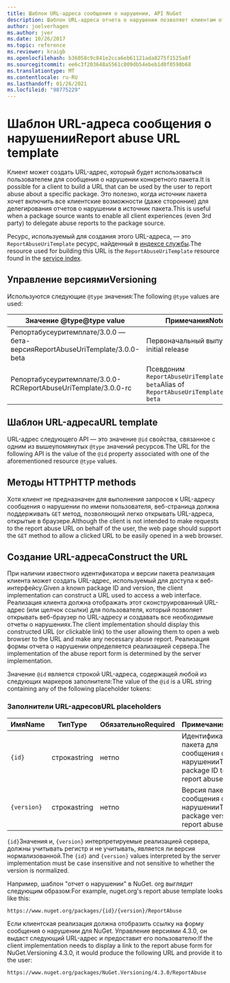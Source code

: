 ```yaml
---
title: Шаблон URL-адреса сообщения о нарушении, API NuGet
description: Шаблон URL-адреса отчета о нарушении позволяет клиентам отображать ссылку на сообщение о нарушении в пользовательском интерфейсе.
author: joelverhagen
ms.author: jver
ms.date: 10/26/2017
ms.topic: reference
ms.reviewer: kraigb
ms.openlocfilehash: b36058c9c841e2cca6eb61121ada8275f1525a8f
ms.sourcegitcommit: ee6c3f203648a5561c809db54ebeb1d0f0598b68
ms.translationtype: MT
ms.contentlocale: ru-RU
ms.lasthandoff: 01/26/2021
ms.locfileid: "98775229"
---
```

# <a name="report-abuse-url-template"></a><span data-ttu-id="e9d98-103">Шаблон URL-адреса сообщения о нарушении</span><span class="sxs-lookup"><span data-stu-id="e9d98-103">Report abuse URL template</span></span>

<span data-ttu-id="e9d98-104">Клиент может создать URL-адрес, который будет использоваться пользователем для сообщения о нарушении конкретного пакета.</span><span class="sxs-lookup"><span data-stu-id="e9d98-104">It is possible for a client to build a URL that can be used by the user to report abuse about a specific package.</span></span> <span data-ttu-id="e9d98-105">Это полезно, когда источник пакета хочет включить все клиентские возможности (даже сторонние) для делегирования отчетов о нарушении в источник пакета.</span><span class="sxs-lookup"><span data-stu-id="e9d98-105">This is useful when a package source wants to enable all client experiences (even 3rd party) to delegate abuse reports to the package source.</span></span>

<span data-ttu-id="e9d98-106">Ресурс, используемый для создания этого URL-адреса, — это `ReportAbuseUriTemplate` ресурс, найденный в [индексе службы](service-index.md).</span><span class="sxs-lookup"><span data-stu-id="e9d98-106">The resource used for building this URL is the `ReportAbuseUriTemplate` resource found in the [service index](service-index.md).</span></span>

## <a name="versioning"></a><span data-ttu-id="e9d98-107">Управление версиями</span><span class="sxs-lookup"><span data-stu-id="e9d98-107">Versioning</span></span>

<span data-ttu-id="e9d98-108">Используются следующие `@type` значения:</span><span class="sxs-lookup"><span data-stu-id="e9d98-108">The following `@type` values are used:</span></span>

<span data-ttu-id="e9d98-109">Значение @type</span><span class="sxs-lookup"><span data-stu-id="e9d98-109">@type value</span></span>                       | <span data-ttu-id="e9d98-110">Примечания</span><span class="sxs-lookup"><span data-stu-id="e9d98-110">Notes</span></span>
--------------------------------- | -----
<span data-ttu-id="e9d98-111">Репортабусеуритемплате/3.0.0 — бета-версия</span><span class="sxs-lookup"><span data-stu-id="e9d98-111">ReportAbuseUriTemplate/3.0.0-beta</span></span> | <span data-ttu-id="e9d98-112">Первоначальный выпуск</span><span class="sxs-lookup"><span data-stu-id="e9d98-112">The initial release</span></span>
<span data-ttu-id="e9d98-113">Репортабусеуритемплате/3.0.0-RC</span><span class="sxs-lookup"><span data-stu-id="e9d98-113">ReportAbuseUriTemplate/3.0.0-rc</span></span>   | <span data-ttu-id="e9d98-114">Псевдоним `ReportAbuseUriTemplate/3.0.0-beta`</span><span class="sxs-lookup"><span data-stu-id="e9d98-114">Alias of `ReportAbuseUriTemplate/3.0.0-beta`</span></span>

## <a name="url-template"></a><span data-ttu-id="e9d98-115">Шаблон URL-адреса</span><span class="sxs-lookup"><span data-stu-id="e9d98-115">URL template</span></span>

<span data-ttu-id="e9d98-116">URL-адрес следующего API — это значение `@id` свойства, связанное с одним из вышеупомянутых `@type` значений ресурсов.</span><span class="sxs-lookup"><span data-stu-id="e9d98-116">The URL for the following API is the value of the `@id` property associated with one of the aforementioned resource `@type` values.</span></span>

## <a name="http-methods"></a><span data-ttu-id="e9d98-117">Методы HTTP</span><span class="sxs-lookup"><span data-stu-id="e9d98-117">HTTP methods</span></span>

<span data-ttu-id="e9d98-118">Хотя клиент не предназначен для выполнения запросов к URL-адресу сообщения о нарушении по имени пользователя, веб-страница должна поддерживать `GET` метод, позволяющий легко открывать URL-адреса, открытые в браузере.</span><span class="sxs-lookup"><span data-stu-id="e9d98-118">Although the client is not intended to make requests to the report abuse URL on behalf of the user, the web page should support the `GET` method to allow a clicked URL to be easily opened in a web browser.</span></span>

## <a name="construct-the-url"></a><span data-ttu-id="e9d98-119">Создание URL-адреса</span><span class="sxs-lookup"><span data-stu-id="e9d98-119">Construct the URL</span></span>

<span data-ttu-id="e9d98-120">При наличии известного идентификатора и версии пакета реализация клиента может создать URL-адрес, используемый для доступа к веб-интерфейсу.</span><span class="sxs-lookup"><span data-stu-id="e9d98-120">Given a known package ID and version, the client implementation can construct a URL used to access a web interface.</span></span> <span data-ttu-id="e9d98-121">Реализация клиента должна отображать этот сконструированный URL-адрес (или щелчок ссылки) для пользователя, который позволяет открывать веб-браузер по URL-адресу и создавать все необходимые отчеты о нарушениях.</span><span class="sxs-lookup"><span data-stu-id="e9d98-121">The client implementation should display this constructed URL (or clickable link) to the user allowing them to open a web browser to the URL and make any necessary abuse report.</span></span> <span data-ttu-id="e9d98-122">Реализация формы отчета о нарушении определяется реализацией сервера.</span><span class="sxs-lookup"><span data-stu-id="e9d98-122">The implementation of the abuse report form is determined by the server implementation.</span></span>

<span data-ttu-id="e9d98-123">Значение `@id` является строкой URL-адреса, содержащей любой из следующих маркеров заполнителя:</span><span class="sxs-lookup"><span data-stu-id="e9d98-123">The value of the `@id` is a URL string containing any of the following placeholder tokens:</span></span>

### <a name="url-placeholders"></a><span data-ttu-id="e9d98-124">Заполнители URL-адресов</span><span class="sxs-lookup"><span data-stu-id="e9d98-124">URL placeholders</span></span>

<span data-ttu-id="e9d98-125">Имя</span><span class="sxs-lookup"><span data-stu-id="e9d98-125">Name</span></span>        | <span data-ttu-id="e9d98-126">Тип</span><span class="sxs-lookup"><span data-stu-id="e9d98-126">Type</span></span>    | <span data-ttu-id="e9d98-127">Обязательно</span><span class="sxs-lookup"><span data-stu-id="e9d98-127">Required</span></span> | <span data-ttu-id="e9d98-128">Примечания</span><span class="sxs-lookup"><span data-stu-id="e9d98-128">Notes</span></span>
----------- | ------- | -------- | -----
`{id}`      | <span data-ttu-id="e9d98-129">строка</span><span class="sxs-lookup"><span data-stu-id="e9d98-129">string</span></span>  | <span data-ttu-id="e9d98-130">нет</span><span class="sxs-lookup"><span data-stu-id="e9d98-130">no</span></span>       | <span data-ttu-id="e9d98-131">Идентификатор пакета для сообщения о нарушении</span><span class="sxs-lookup"><span data-stu-id="e9d98-131">The package ID to report abuse for</span></span>
`{version}` | <span data-ttu-id="e9d98-132">строка</span><span class="sxs-lookup"><span data-stu-id="e9d98-132">string</span></span>  | <span data-ttu-id="e9d98-133">нет</span><span class="sxs-lookup"><span data-stu-id="e9d98-133">no</span></span>       | <span data-ttu-id="e9d98-134">Версия пакета для сообщения о нарушении</span><span class="sxs-lookup"><span data-stu-id="e9d98-134">The package version to report abuse for</span></span>

<span data-ttu-id="e9d98-135">`{id}`Значения и, `{version}` интерпретируемые реализацией сервера, должны учитывать регистр и не учитывать, является ли версия нормализованной.</span><span class="sxs-lookup"><span data-stu-id="e9d98-135">The `{id}` and `{version}` values interpreted by the server implementation must be case insensitive and not sensitive to whether the version is normalized.</span></span>

<span data-ttu-id="e9d98-136">Например, шаблон "отчет о нарушении" в NuGet. org выглядит следующим образом:</span><span class="sxs-lookup"><span data-stu-id="e9d98-136">For example, nuget.org's report abuse template looks like this:</span></span>

```
https://www.nuget.org/packages/{id}/{version}/ReportAbuse
```

<span data-ttu-id="e9d98-137">Если клиентская реализация должна отобразить ссылку на форму сообщения о нарушении для NuGet. Управление версиями 4.3.0, он выдаст следующий URL-адрес и предоставит его пользователю:</span><span class="sxs-lookup"><span data-stu-id="e9d98-137">If the client implementation needs to display a link to the report abuse form for NuGet.Versioning 4.3.0, it would produce the following URL and provide it to the user:</span></span>

```
https://www.nuget.org/packages/NuGet.Versioning/4.3.0/ReportAbuse
```

